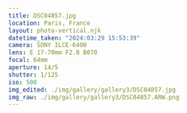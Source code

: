 ```yaml
---
title: DSC04857.jpg
location: Paris, France
layout: photo-vertical.njk
datetime_taken: "2024:03:29 15:53:39"
camera: SONY ILCE-6400
lens: E 17-70mm F2.8 B070
focal: 64mm
aperture: 14/5
shutter: 1/125
iso: 500
img_edited: ./img/gallery/gallery3/DSC04857.jpg
img_raw: ./img/gallery/gallery3/DSC04857.ARW.png
---
```

